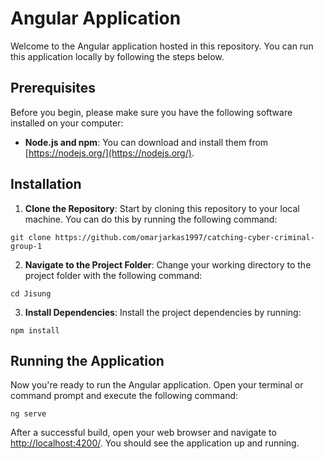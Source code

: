 # Angular Application

Welcome to the Angular application hosted in this repository. You can run this application locally by following the steps below.

## Prerequisites

Before you begin, please make sure you have the following software installed on your computer:

- **Node.js and npm**: You can download and install them from [https://nodejs.org/](https://nodejs.org/).

## Installation

1. **Clone the Repository**: Start by cloning this repository to your local machine. You can do this by running the following command:

```git clone https://github.com/omarjarkas1997/catching-cyber-criminal-group-1```

2. **Navigate to the Project Folder**: Change your working directory to the project folder with the following command:

```cd Jisung```

3. **Install Dependencies**: Install the project dependencies by running:

```npm install```

## Running the Application

Now you're ready to run the Angular application. Open your terminal or command prompt and execute the following command:

```ng serve```

After a successful build, open your web browser and navigate to [http://localhost:4200/](http://localhost:4200/). You should see the application up and running.
